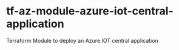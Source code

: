 # tf-az-module-azure-iot-central-application
Terraform Module to deploy an Azure IOT central application
